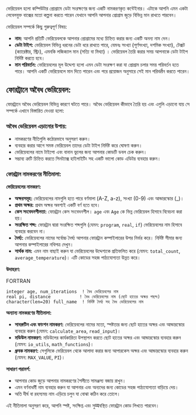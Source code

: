 ভেরিয়েবল হলো কম্পিউটার প্রোগ্রামে ডেটা সংরক্ষণের জন্য একটি নামকরণকৃত কন্টেইনার। এটাকে আপনি এমন একটা লেবেলযুক্ত বাক্সের মতো কল্পনা করতে পারেন যেখানে আপনি আপনার প্রোগ্রাম জুড়ে বিভিন্ন মান রাখতে পারবেন।

ভেরিয়েবল সম্পর্কে কিছু গুরুত্বপূর্ণ বিষয়:

- **নাম:** আপনি প্রতিটি ভেরিয়েবলকে আপনার প্রোগ্রামের মধ্যে চিহ্নিত করার জন্য একটি অনন্য নাম দেন।
- **ডেটা টাইপ:** ভেরিয়েবল বিভিন্ন ধরনের ডেটা ধরে রাখতে পারে, যেমনঃ সংখ্যা (পূর্ণসংখ্যা, দশমিক সংখ্যা), টেক্সট (ক্যারেক্টার, স্ট্রিং), এমনকি লজিক্যাল মান (সত্যি বা মিথ্যা) । ভেরিয়েবল তৈরি করার সময় আপনাকে ডেটা টাইপ নির্দিষ্ট করতে হবে।
- **মান পরিবর্তন:** ভেরিয়েবলের মূল উদ্দেশ্য হলো এমন ডেটা সংরক্ষণ করা যা প্রোগ্রাম চলার সময় পরিবর্তন হতে পারে। আপনি একটি ভেরিয়েবলে মান দিতে পারেন এবং পরে প্রয়োজন অনুসারে সেই মান পরিবर्तন করতে পারেন।


## ফোরট্রানে অবৈধ ভেরিয়েবল:
ফোরট্রানে অবৈধ ভেরিয়েবল বিভিন্ন কারণে ঘটতে পারে। অবৈধ ভেরিয়েবল কীভাবে তৈরি হয় এবং এগুলি এড়ানো যায় সে সম্পর্কে এখানে বিস্তারিত দেওয়া হলো:

### **অবৈধ ভেরিয়েবল এড়ানোর উপায়:**

- নামকরণের নীতিগুলি কঠোরভাবে অনুসরণ করুন।
- ব্যবহার করার আগে সমস্ত ভেরিয়েবল তাদের ডেটা টাইপ নির্দিষ্ট করে ঘোষণা করুন।
- ভেরিয়েবলের নামে টাইপো এবং বানান ভুলের জন্য আপনার কোডটি ডবল চেক করুন।
- সম্ভাব্য ত্রুটি চিহ্নিত করতে সিনট্যাক্স হাইলাইটিং সহ একটি ভালো কোড এডিটর ব্যবহার করুন।


### ফোরট্রান নামকরণের নীতিমালা:

**ভেরিয়েবলের নামকরণ:**

- **অক্ষরসমূহ:** ভেরিয়েবলের নামগুলি হতে পারে বর্ণমালা (A-Z, a-z), সংখ্যা (0-9) এবং আন্ডারস্কোর (_)।
- **প্রথম অক্ষর:** প্রথম অক্ষর অবশ্যই একটি বর্ণ হতে হবে।
- **কেস সংবেদনশীলতা:** ফোরট্রান কেস সংবেদনশীল। `age` এবং `Age` কে ভিন্ন ভেরিয়েবল হিসাবে বিবেচনা করা হয়।
- **সংরক্ষিত শব্দ:** ফোরট্রান দ্বারা সংরক্ষিত শব্দগুলি (যেমন: `program`, `real`, `if`) ভেরিয়েবলের নাম হিসাবে ব্যবহার করবেন না।
- **দৈর্ঘ্য:** ভেরিয়েবলের নামের সর্বোচ্চ দৈর্ঘ্য আপনার ফোরট্রান কম্পাইলারের উপর নির্ভর করে। নির্দিষ্ট সীমার জন্য আপনার কম্পাইলারের নথিপত্র দেখুন।
- **সার্থক নাম:** এমন নাম বাছাই করুন যা ভেরিয়েবলের উদ্দেশ্যকে প্রতিফলিত করে (যেমন: `total_count`, `average_temperature`)। এটি কোডের সহজ পাঠ্যযোগ্যতা উন্নত করে।

**উদাহরণ:**

FORTRAN

```
integer age, num_iterations  ! বৈধ ভেরিয়েবলের নাম
real pi, distance           ! বৈধ ভেরিয়েবলের নাম (ছোট হাতের অক্ষর পছন্দ)
character(len=20) full_name  ! নির্দিষ্ট দৈর্ঘ্য সহ বৈধ ভেরিয়েবলের নাম
```


**অন্যান্য নামকরণের নীতিমালা:**

- **সাবরুটিন এবং ফাংশন নামকরণ:** ভেরিয়েবলের নামের মতো, স্পষ্টতার জন্য ছোট হাতের অক্ষর এবং আন্ডারস্কোর ব্যবহার করুন (যেমন: `calculate_area`, `read_input`)।
- **মডিউল নামকরণ:** মডিউলের কার্যকারিতা উপস্থাপন করতে ছোট হাতের অক্ষর এবং আন্ডারস্কোর ব্যবহার করুন (যেমন: `io_utils`, `math_functions`)।
- **ধ্রুবক নামকরণ:** সেগুলিকে ভেরিয়েবল থেকে আলাদা করার জন্য আপারকেস অক্ষর এবং আন্ডারস্কোর ব্যবহার করুন (যেমন: `MAX_VALUE`, `PI`)।

**সাধারণ পরামর্শ:**

- আপনার কোড জুড়ে আপনার নামকরণের শৈলীতে সামঞ্জস্য বজায় রাখুন।
- এমন বর্ণনাধর্মী নাম ব্যবহার করুন যা আপনার এবং অন্যদের জন্য কোডের সহজ পাঠ্যযোগ্যতা বাড়িয়ে দেয়।
- অতি দীর্ঘ বা রহস্যময় নাম এড়িয়ে চলুন যা বোঝা কঠিন করে তোলে।

এই নীতিমালা অনুসরণ করে, আপনি স্পষ্ট, সংক্ষিপ্ত এবং সুव्यবস্থিত ফোরট্রান কোড লিখতে পারবেন।